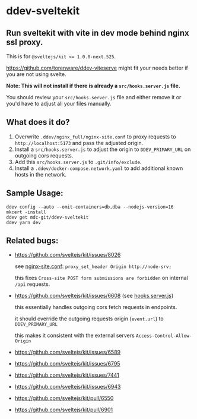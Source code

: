 # ddev-sveltekit

## Run sveltekit with vite in dev mode behind nginx ssl proxy. 

This is for `@sveltejs/kit <= 1.0.0-next.525`. 

https://github.com/torenware/ddev-viteserve might fit your needs better if you are not using svelte.

**Note: This will not install if there is already a `src/hooks.server.js` file.**

You should review your `src/hooks.server.js` file and either remove it or you'd have to adjust all your files manually.

## What does it do?

1. Overwrite `.ddev/nginx_full/nginx-site.conf` to proxy requests to `http://localhost:5173` and pass the adjusted origin.
2. Install a `src/hooks.server.js` to adjust the origin to `DDEV_PRIMARY_URL` on outgoing cors requests.
3. Add this `src/hooks.server.js` to `.git/info/exclude`.
4. Install a `.ddev/docker-compose.network.yaml` to add additional known hosts in the network.

## Sample Usage:

```
ddev config --auto --omit-containers=db,dba --nodejs-version=16 
mkcert -install
ddev get mdc-git/ddev-sveltekit
ddev yarn dev
```

## Related bugs:

- https://github.com/sveltejs/kit/issues/8026
  
  see [nginx-site.conf](https://github.com/mdc-git/ddev-sveltekit/blob/master/nginx_full/nginx-site.conf): `proxy_set_header Origin http://node-srv;`
  
  this fixes `Cross-site POST form submissions are forbidden` on internal `/api` requests.
  
  
- https://github.com/sveltejs/kit/issues/6608 (see [hooks.server.js](https://github.com/mdc-git/ddev-sveltekit/blob/master/sveltekit/hooks.server.js))

  this essentially handles outgoing cors fetch requests in endpoints.
  
  it should override the outgoing requests origin (`event.url`) to `DDEV_PRIMARY_URL`
  
  this makes it consistent with the external servers `Access-Control-Allow-Origin`

- https://github.com/sveltejs/kit/issues/6589 
- https://github.com/sveltejs/kit/issues/6795
- https://github.com/sveltejs/kit/issues/7441
- https://github.com/sveltejs/kit/issues/6943
- https://github.com/sveltejs/kit/pull/6550
- https://github.com/sveltejs/kit/pull/6901
